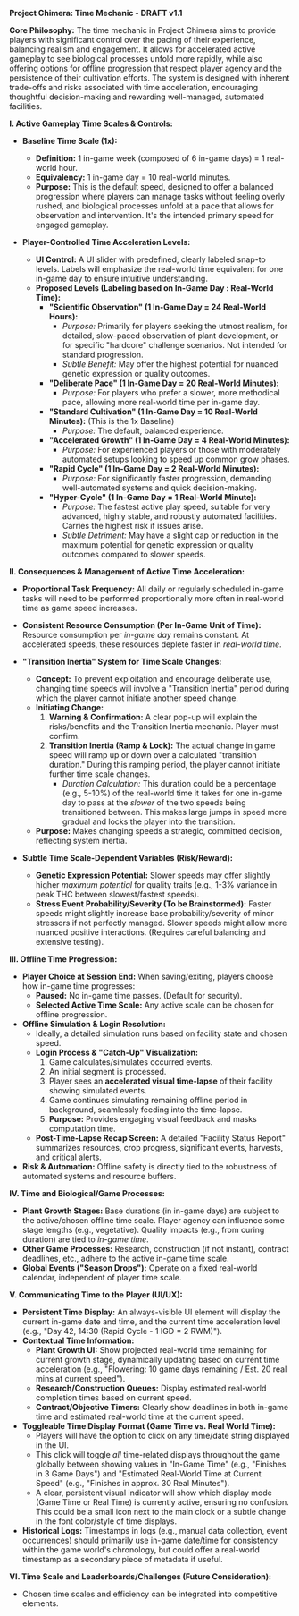 **Project Chimera: Time Mechanic \- DRAFT v1.1**

**Core Philosophy:** The time mechanic in Project Chimera aims to provide players with significant control over the pacing of their experience, balancing realism and engagement. It allows for accelerated active gameplay to see biological processes unfold more rapidly, while also offering options for offline progression that respect player agency and the persistence of their cultivation efforts. The system is designed with inherent trade-offs and risks associated with time acceleration, encouraging thoughtful decision-making and rewarding well-managed, automated facilities.

**I. Active Gameplay Time Scales & Controls:**

* **Baseline Time Scale (1x):**

  * **Definition:** 1 in-game week (composed of 6 in-game days) \= 1 real-world hour.  
  * **Equivalency:** 1 in-game day \= 10 real-world minutes.  
  * **Purpose:** This is the default speed, designed to offer a balanced progression where players can manage tasks without feeling overly rushed, and biological processes unfold at a pace that allows for observation and intervention. It's the intended primary speed for engaged gameplay.  
* **Player-Controlled Time Acceleration Levels:**

  * **UI Control:** A UI slider with predefined, clearly labeled snap-to levels. Labels will emphasize the real-world time equivalent for one in-game day to ensure intuitive understanding.  
  * **Proposed Levels (Labeling based on In-Game Day : Real-World Time):**  
    * **"Scientific Observation" (1 In-Game Day \= 24 Real-World Hours):**  
      * *Purpose:* Primarily for players seeking the utmost realism, for detailed, slow-paced observation of plant development, or for specific "hardcore" challenge scenarios. Not intended for standard progression.  
      * *Subtle Benefit:* May offer the highest potential for nuanced genetic expression or quality outcomes.  
    * **"Deliberate Pace" (1 In-Game Day \= 20 Real-World Minutes):**  
      * *Purpose:* For players who prefer a slower, more methodical pace, allowing more real-world time per in-game day.  
    * **"Standard Cultivation" (1 In-Game Day \= 10 Real-World Minutes):** (This is the 1x Baseline)  
      * *Purpose:* The default, balanced experience.  
    * **"Accelerated Growth" (1 In-Game Day \= 4 Real-World Minutes):**  
      * *Purpose:* For experienced players or those with moderately automated setups looking to speed up common grow phases.  
    * **"Rapid Cycle" (1 In-Game Day \= 2 Real-World Minutes):**  
      * *Purpose:* For significantly faster progression, demanding well-automated systems and quick decision-making.  
    * **"Hyper-Cycle" (1 In-Game Day \= 1 Real-World Minute):**  
      * *Purpose:* The fastest active play speed, suitable for very advanced, highly stable, and robustly automated facilities. Carries the highest risk if issues arise.  
      * *Subtle Detriment:* May have a slight cap or reduction in the maximum potential for genetic expression or quality outcomes compared to slower speeds.

**II. Consequences & Management of Active Time Acceleration:**

* **Proportional Task Frequency:** All daily or regularly scheduled in-game tasks will need to be performed proportionally more often in real-world time as game speed increases.

* **Consistent Resource Consumption (Per In-Game Unit of Time):** Resource consumption per *in-game day* remains constant. At accelerated speeds, these resources deplete faster in *real-world time*.

* **"Transition Inertia" System for Time Scale Changes:**

  * **Concept:** To prevent exploitation and encourage deliberate use, changing time speeds will involve a "Transition Inertia" period during which the player cannot initiate another speed change.  
  * **Initiating Change:**  
    1. **Warning & Confirmation:** A clear pop-up will explain the risks/benefits and the Transition Inertia mechanic. Player must confirm.  
    2. **Transition Inertia (Ramp & Lock):** The actual change in game speed will ramp up or down over a calculated "transition duration." During this ramping period, the player cannot initiate further time scale changes.  
       * *Duration Calculation:* This duration could be a percentage (e.g., 5-10%) of the real-world time it takes for one in-game day to pass at the *slower* of the two speeds being transitioned between. This makes large jumps in speed more gradual and locks the player into the transition.  
  * **Purpose:** Makes changing speeds a strategic, committed decision, reflecting system inertia.  
* **Subtle Time Scale-Dependent Variables (Risk/Reward):**

  * **Genetic Expression Potential:** Slower speeds may offer slightly higher *maximum potential* for quality traits (e.g., 1-3% variance in peak THC between slowest/fastest speeds).  
  * **Stress Event Probability/Severity (To be Brainstormed):** Faster speeds might slightly increase base probability/severity of minor stressors if not perfectly managed. Slower speeds might allow more nuanced positive interactions. (Requires careful balancing and extensive testing).

**III. Offline Time Progression:**

* **Player Choice at Session End:** When saving/exiting, players choose how in-game time progresses:  
  * **Paused:** No in-game time passes. (Default for security).  
  * **Selected Active Time Scale:** Any active scale can be chosen for offline progression.  
* **Offline Simulation & Login Resolution:**  
  * Ideally, a detailed simulation runs based on facility state and chosen speed.  
  * **Login Process & "Catch-Up" Visualization:**  
    1. Game calculates/simulates occurred events.  
    2. An initial segment is processed.  
    3. Player sees an **accelerated visual time-lapse** of their facility showing simulated events.  
    4. Game continues simulating remaining offline period in background, seamlessly feeding into the time-lapse.  
    5. **Purpose:** Provides engaging visual feedback and masks computation time.  
  * **Post-Time-Lapse Recap Screen:** A detailed "Facility Status Report" summarizes resources, crop progress, significant events, harvests, and critical alerts.  
* **Risk & Automation:** Offline safety is directly tied to the robustness of automated systems and resource buffers.

**IV. Time and Biological/Game Processes:**

* **Plant Growth Stages:** Base durations (in in-game days) are subject to the active/chosen offline time scale. Player agency can influence some stage lengths (e.g., vegetative). Quality impacts (e.g., from curing duration) are tied to *in-game time*.  
* **Other Game Processes:** Research, construction (if not instant), contract deadlines, etc., adhere to the active in-game time scale.  
* **Global Events ("Season Drops"):** Operate on a fixed real-world calendar, independent of player time scale.

**V. Communicating Time to the Player (UI/UX):**

* **Persistent Time Display:** An always-visible UI element will display the current in-game date and time, and the current time acceleration level (e.g., "Day 42, 14:30 (Rapid Cycle \- 1 IGD \= 2 RWM)").  
* **Contextual Time Information:**  
  * **Plant Growth UI:** Show projected real-world time remaining for current growth stage, dynamically updating based on current time acceleration (e.g., "Flowering: 10 game days remaining / Est. 20 real mins at current speed").  
  * **Research/Construction Queues:** Display estimated real-world completion times based on current speed.  
  * **Contract/Objective Timers:** Clearly show deadlines in both in-game time and estimated real-world time at the current speed.  
* **Toggleable Time Display Format (Game Time vs. Real World Time):**  
  * Players will have the option to click on any time/date string displayed in the UI.  
  * This click will toggle *all* time-related displays throughout the game globally between showing values in "In-Game Time" (e.g., "Finishes in 3 Game Days") and "Estimated Real-World Time at Current Speed" (e.g., "Finishes in approx. 30 Real Minutes").  
  * A clear, persistent visual indicator will show which display mode (Game Time or Real Time) is currently active, ensuring no confusion. This could be a small icon next to the main clock or a subtle change in the font color/style of time displays.  
* **Historical Logs:** Timestamps in logs (e.g., manual data collection, event occurrences) should primarily use in-game date/time for consistency within the game world's chronology, but could offer a real-world timestamp as a secondary piece of metadata if useful.

**VI. Time Scale and Leaderboards/Challenges (Future Consideration):**

* Chosen time scales and efficiency can be integrated into competitive elements.

